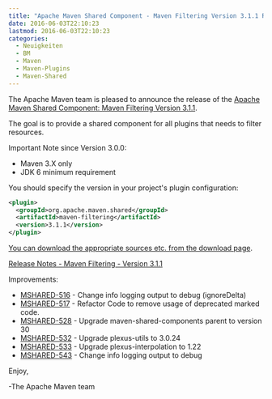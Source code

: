 ```yaml
---
title: "Apache Maven Shared Component - Maven Filtering Version 3.1.1 Released"
date: 2016-06-03T22:10:23
lastmod: 2016-06-03T22:10:23
categories:
  - Neuigkeiten
  - BM
  - Maven
  - Maven-Plugins
  - Maven-Shared
---
```

The Apache Maven team is pleased to announce the release of the 
[Apache Maven Shared Component: Maven Filtering Version 3.1.1](https://maven.apache.org/shared/maven-filtering/).

The goal is to provide a shared component for all plugins that needs to filter
resources.

Important Note since Version 3.0.0:

 * Maven 3.X only
 * JDK 6 minimum requirement

You should specify the version in your project's plugin configuration:

```xml
<plugin>
  <groupId>org.apache.maven.shared</groupId>
  <artifactId>maven-filtering</artifactId>
  <version>3.1.1</version>
</plugin>
```

[You can download the appropriate sources etc. from the download page](https://maven.apache.org/shared/maven-filtering/download.cgi).


<!-- more -->

[Release Notes - Maven Filtering - Version 3.1.1](https://issues.apache.org/jira/secure/ReleaseNote.jspa?projectId=12317922&version=12335751)


Improvements:

 * [MSHARED-516](https://issues.apache.org/jira/browse/MSHARED-516) - Change info logging output to debug (ignoreDelta)
 * [MSHARED-517](https://issues.apache.org/jira/browse/MSHARED-517) - Refactor Code to remove usage of deprecated marked code.
 * [MSHARED-528](https://issues.apache.org/jira/browse/MSHARED-528) - Upgrade maven-shared-components parent to version 30
 * [MSHARED-532](https://issues.apache.org/jira/browse/MSHARED-532) - Upgrade plexus-utils to 3.0.24
 * [MSHARED-533](https://issues.apache.org/jira/browse/MSHARED-533) - Upgrade plexus-interpolation to 1.22
 * [MSHARED-543](https://issues.apache.org/jira/browse/MSHARED-543) - Change info logging output to debug

Enjoy,

-The Apache Maven team
